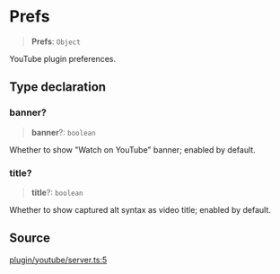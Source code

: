 # Prefs

> **Prefs**: `Object`

YouTube plugin preferences.

## Type declaration

### banner?

> **banner**?: `boolean`

Whether to show "Watch on YouTube" banner; enabled by default.

### title?

> **title**?: `boolean`

Whether to show captured alt syntax as video title; enabled by default.

## Source

[plugin/youtube/server.ts:5](https://github.com/Elringus/Imgit/blob/cf06d86/src/plugin/youtube/server.ts#L5)
